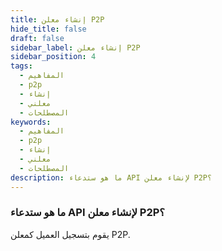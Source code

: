 ```yaml
---
title: إنشاء معلن P2P
hide_title: false
draft: false
sidebar_label: إنشاء معلن P2P
sidebar_position: 4
tags:
  - المفاهيم
  - p2p
  - إنشاء
  - معلني
  - المصطلحات
keywords:
  - المفاهيم
  - p2p
  - إنشاء
  - معلني
  - المصطلحات
description: ما هو ستدعاء API لإنشاء معلن P2P؟
---
```


### ما هو ستدعاء API لإنشاء معلن P2P؟

يقوم بتسجيل العميل كمعلن P2P.
